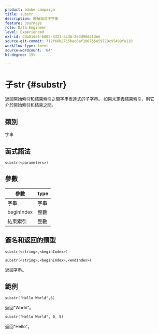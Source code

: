 ```yaml
---
product: adobe campaign
title: substr
description: 瞭解函式子字串
feature: Journeys
role: Data Engineer
level: Experienced
exl-id: dda01de5-b865-4323-ac36-2e3d90d213ee
source-git-commit: 712f66b2715bac0af206755e59728c95499fa110
workflow-type: tm+mt
source-wordcount: '64'
ht-degree: 15%

---
```


# 子str {#substr}

返回開始索引和結束索引之間字串表達式的子字串。 如果未定義結束索引，則它介於開始索引和結束之間。

## 類別

字串

## 函式語法

`substr(<parameters>)`

## 參數

| 參數 | type |
|-------------|----------|
| 字串 | 字串 |
| beginIndex | 整數 |
| 結束索引 | 整數 |

## 簽名和返回的類型

`substr(<string>,<beginIndex>)`

`substr(<string>,<beginIndex>,<endIndex>)`

返回字串。

## 範例

`substr("Hello World",6)`

返回&quot;World&quot;。

`substr("Hello World", 0, 5)`

返回&quot;Hello&quot;。
